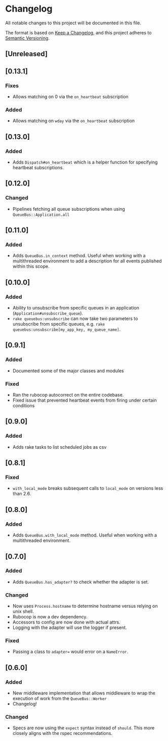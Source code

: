 # Changelog
All notable changes to this project will be documented in this file.

The format is based on [Keep a Changelog](https://keepachangelog.com/en/1.0.0/),
and this project adheres to [Semantic Versioning](https://semver.org/spec/v2.0.0.html).

## [Unreleased]

## [0.13.1]

### Fixes

- Allows matching on 0 via the `on_heartbeat` subscription

### Added

- Allows matching on `wday` via the `on_heartbeat` subscription

## [0.13.0]

### Added

- Adds `Dispatch#on_heartbeat` which is a helper function for specifying heartbeat subscriptions.

## [0.12.0]

### Changed
- Pipelines fetching all queue subscriptions when using `QueueBus::Application.all`

## [0.11.0]

### Added

- Adds `QueueBus.in_context` method. Useful when working with a multithreaded environment to add a description for all events published within this scope.

## [0.10.0]

### Added
- Ability to unsubscribe from specific queues in an application (`Application#unsubscribe_queue`).
- `rake queuebus:unsubscribe` can now take two parameters to unsubscribe from specific queues, e.g. `rake queuebus:unsubscribe[my_app_key, my_queue_name]`.

## [0.9.1]

### Added
- Documented some of the major classes and modules

### Fixed
- Ran the rubocop autocorrect on the entire codebase.
- Fixed issue that prevented heartbeat events from firing under certain conditions

## [0.9.0]

### Added
- Adds rake tasks to list scheduled jobs as csv

## [0.8.1]

### Fixed
- `with_local_mode` breaks subsequent calls to `local_mode` on versions less than 2.6.

## [0.8.0]

### Added
- Adds `QueueBus.with_local_mode` method. Useful when working with a multithreaded environment.

## [0.7.0]

### Added
- Adds `QueueBus.has_adapter?` to check whether the adapter is set.

### Changed
- Now uses `Process.hostname` to determine hostname versus relying on unix shell.
- Rubocop is now a dev dependency.
- Accessors to config are now done with actual attrs.
- Logging with the adapter will use the logger if present.

### Fixed
- Passing a class to `adapter=` would error on a `NameError`.

## [0.6.0]

### Added
- New middleware implementation that allows middleware to wrap the execution of work from the `QueueBus::Worker`
- Changelog!

### Changed
- Specs are now using the `expect` syntax instead of `should`. This more closely aligns with the rspec recommendations.
